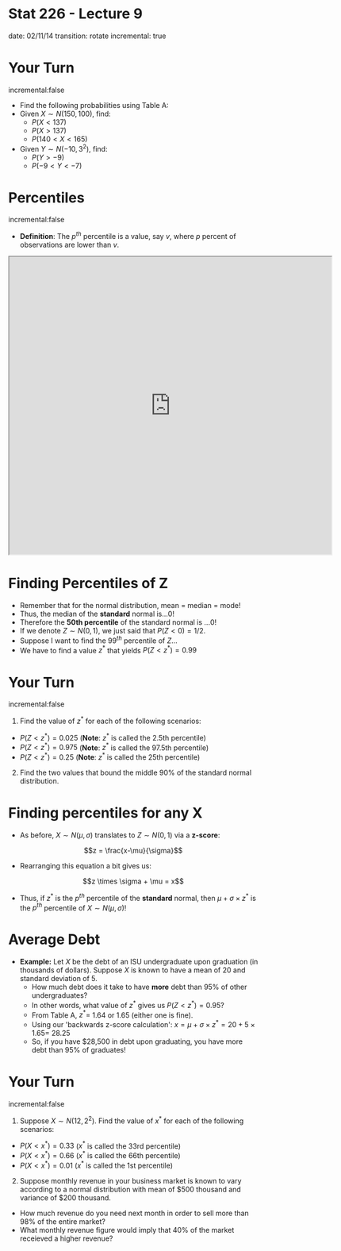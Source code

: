 Stat 226 - Lecture 9
========================================================
date: 02/11/14
transition: rotate
incremental: true

Your Turn
========================================================
incremental:false

* Find the following probabilities using Table A:
* Given $X \sim N(150, 100)$, find:
  * $P(X < 137)$
  * $P(X > 137)$
  * $P(140 < X < 165)$
* Given $Y \sim N(-10, 3^2)$, find:
  * $P(Y > -9)$
  * $P(-9 < Y < -7)$
  
Percentiles
========================================================
incremental:false

* __Definition__: The $p^{th}$ percentile is a value, say $v$, where $p$ percent of observations are lower than $v$.

<div align="center">
<iframe src="http://glimmer.rstudio.com/cpsievert/cdf/" width="650" height="600"></iframe>
</div>

  
Finding Percentiles of Z
========================================================

* Remember that for the normal distribution, mean = median = mode!
* Thus, the median of the __standard__ normal is...<div style="display:inline-block" class="fragment"> 0! </div>
* Therefore the __50th percentile__ of the standard normal is ...<div style="display:inline-block" class="fragment"> 0! </div>
* If we denote $Z \sim N(0, 1)$, we just said that $P(Z < 0) = 1/2$.
* Suppose I want to find the $99^{th}$ percentile of $Z$...
* We have to find a value $z^*$ that yields $P(Z < z^*) = 0.99$


Your Turn
========================================================
incremental:false

1. Find the value of $z^*$ for each of the following scenarios:
  * $P(Z < z^*) = 0.025$ (__Note__: $z^*$ is called the 2.5th percentile)
  * $P(Z < z^*) = 0.975$ (__Note__: $z^*$ is called the 97.5th percentile)
  * $P(Z < z^*) = 0.25$ (__Note__: $z^*$ is called the 25th percentile)
2. Find the two values that bound the middle 90% of the standard normal distribution.

Finding percentiles for any X
========================================================

* As before, $X \sim N(\mu, \sigma)$ translates to $Z \sim N(0,1)$ via a __z-score__:

<div align="center" class="fragment">$$z = \frac{x-\mu}{\sigma}$$</div>

* Rearranging this equation a bit gives us:

<div align="center" class="fragment">$$z \times \sigma + \mu = x$$</div>

* Thus, if $z^*$ is the $p^{th}$ percentile of the __standard__ normal, then $\mu + \sigma \times z^*$ is the $p^{th}$ percentile of $X \sim N(\mu, \sigma)$!

Average Debt
========================================================

* __Example:__ Let $X$ be the debt of an ISU undergraduate upon graduation (in thousands of dollars). Suppose $X$ is known to have a mean of 20 and standard deviation of 5.
  * How much debt does it take to have __more__ debt than 95% of other undergraduates?
  * In other words, what value of $z^*$ gives us $P(Z < z^*) = 0.95$?
  * From Table A, $z^* =$ 1.64 or 1.65 (either one is fine).
  * Using our 'backwards z-score calculation': $x = \mu + \sigma \times z^* = 20 + 5 \times 1.65 =$ 28.25
  * So, if you have $28,500 in debt upon graduating, you have more debt than 95% of graduates!
  
Your Turn
========================================================
incremental:false

1. Suppose $X \sim N(12, 2^2)$. Find the value of $x^*$ for each of the following scenarios:
  * $P(X < x^*) = 0.33$ ($x^*$ is called the 33rd percentile)
  * $P(X < x^*) = 0.66$ ($x^*$ is called the 66th percentile)
  * $P(X < x^*) = 0.01$ ($x^*$ is called the 1st percentile)
2. Suppose monthly revenue in your business market is known to vary according to a normal distribution with mean of $500 thousand and variance of $200 thousand.
  * How much revenue do you need next month in order to sell more than 98% of the entire market?
  * What monthly revenue figure would imply that 40% of the market receieved a higher revenue?
